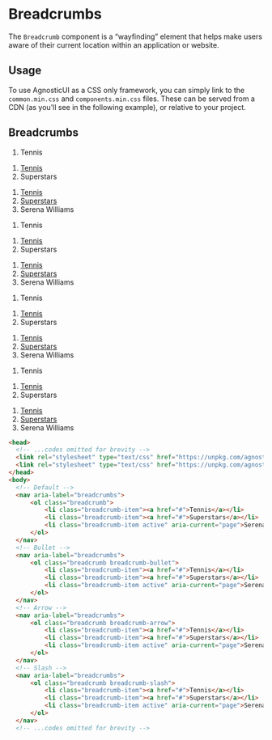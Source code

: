 # Breadcrumbs

The `Breadcrumb` component is a &ldquo;wayfinding&rdquo; element that helps make users aware of their current location within an application or website.

<div class="mbs24"></div>

## Usage

To use AgnosticUI as a CSS only framework, you can simply link to the `common.min.css` and `components.min.css` files. These can be served from a CDN (as you'll see in the following example), or relative to your project.

## Breadcrumbs

<!-- Default -->
<nav aria-label="breadcrumbs">
    <ol class="breadcrumb">
        <li class="breadcrumb-item active" aria-current="page">Tennis</li>
    </ol>
</nav>

<nav aria-label="breadcrumbs">
    <ol class="breadcrumb">
        <li class="breadcrumb-item"><a href="#">Tennis</a></li>
        <li class="breadcrumb-item active" aria-current="page">Superstars</li>
    </ol>
</nav>

<nav aria-label="breadcrumbs">
    <ol class="breadcrumb">
        <li class="breadcrumb-item"><a href="#">Tennis</a></li>
        <li class="breadcrumb-item"><a href="#">Superstars</a></li>
        <li class="breadcrumb-item active" aria-current="page">Serena Williams</li>
    </ol>
</nav>

<!-- Bullet -->
<nav aria-label="breadcrumbs">
    <ol class="breadcrumb breadcrumb-bullet">
        <li class="breadcrumb-item active" aria-current="page">Tennis</li>
    </ol>
</nav>

<nav aria-label="breadcrumbs">
    <ol class="breadcrumb breadcrumb-bullet">
        <li class="breadcrumb-item"><a href="#">Tennis</a></li>
        <li class="breadcrumb-item active" aria-current="page">Superstars</li>
    </ol>
</nav>

<nav aria-label="breadcrumbs">
    <ol class="breadcrumb breadcrumb-bullet">
        <li class="breadcrumb-item"><a href="#">Tennis</a></li>
        <li class="breadcrumb-item"><a href="#">Superstars</a></li>
        <li class="breadcrumb-item active" aria-current="page">Serena Williams</li>
    </ol>
</nav>

<!-- Arrow -->
<nav aria-label="breadcrumbs">
    <ol class="breadcrumb breadcrumb-arrow">
        <li class="breadcrumb-item active" aria-current="page">Tennis</li>
    </ol>
</nav>

<nav aria-label="breadcrumbs">
    <ol class="breadcrumb breadcrumb-arrow">
        <li class="breadcrumb-item"><a href="#">Tennis</a></li>
        <li class="breadcrumb-item active" aria-current="page">Superstars</li>
    </ol>
</nav>

<nav aria-label="breadcrumbs">
    <ol class="breadcrumb breadcrumb-arrow">
        <li class="breadcrumb-item"><a href="#">Tennis</a></li>
        <li class="breadcrumb-item"><a href="#">Superstars</a></li>
        <li class="breadcrumb-item active" aria-current="page">Serena Williams</li>
    </ol>
</nav>

<!-- Slash -->
<nav aria-label="breadcrumbs">
    <ol class="breadcrumb breadcrumb-slash">
        <li class="breadcrumb-item active" aria-current="page">Tennis</li>
    </ol>
</nav>

<nav aria-label="breadcrumbs">
    <ol class="breadcrumb breadcrumb-slash">
        <li class="breadcrumb-item"><a href="#">Tennis</a></li>
        <li class="breadcrumb-item active" aria-current="page">Superstars</li>
    </ol>
</nav>

<nav aria-label="breadcrumbs">
    <ol class="breadcrumb breadcrumb-slash">
        <li class="breadcrumb-item"><a href="#">Tennis</a></li>
        <li class="breadcrumb-item"><a href="#">Superstars</a></li>
        <li class="breadcrumb-item active" aria-current="page">Serena Williams</li>
    </ol>
</nav>    
    

```html
<head>
  <!-- ...codes omitted for brevity -->
  <link rel="stylesheet" type="text/css" href="https://unpkg.com/agnostic-css@1.0.12/public/css-dist/common.min.css">
  <link rel="stylesheet" type="text/css" href="https://unpkg.com/agnostic-css@1.0.12/public/css-dist/components.min.css">
</head>
<body>
  <!-- Default -->
  <nav aria-label="breadcrumbs">
      <ol class="breadcrumb">
          <li class="breadcrumb-item"><a href="#">Tennis</a></li>
          <li class="breadcrumb-item"><a href="#">Superstars</a></li>
          <li class="breadcrumb-item active" aria-current="page">Serena Williams</li>
      </ol>
  </nav>
  <!-- Bullet -->
  <nav aria-label="breadcrumbs">
      <ol class="breadcrumb breadcrumb-bullet">
          <li class="breadcrumb-item"><a href="#">Tennis</a></li>
          <li class="breadcrumb-item"><a href="#">Superstars</a></li>
          <li class="breadcrumb-item active" aria-current="page">Serena Williams</li>
      </ol>
  </nav>
  <!-- Arrow -->
  <nav aria-label="breadcrumbs">
      <ol class="breadcrumb breadcrumb-arrow">
          <li class="breadcrumb-item"><a href="#">Tennis</a></li>
          <li class="breadcrumb-item"><a href="#">Superstars</a></li>
          <li class="breadcrumb-item active" aria-current="page">Serena Williams</li>
      </ol>
  </nav>
  <!-- Slash -->
  <nav aria-label="breadcrumbs">
      <ol class="breadcrumb breadcrumb-slash">
          <li class="breadcrumb-item"><a href="#">Tennis</a></li>
          <li class="breadcrumb-item"><a href="#">Superstars</a></li>
          <li class="breadcrumb-item active" aria-current="page">Serena Williams</li>
      </ol>
  </nav> 
  <!-- ...codes omitted for brevity -->
```
